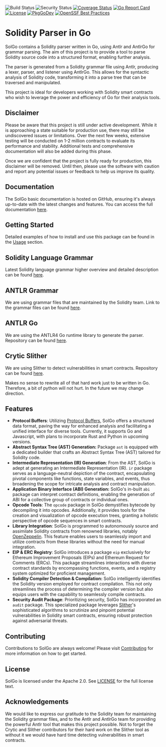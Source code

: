 ![Build Status](https://github.com/txpull/solgo/actions/workflows/test.yml/badge.svg)
![Security Status](https://github.com/txpull/solgo/actions/workflows/gosec.yml/badge.svg)
[![Coverage Status](https://coveralls.io/repos/github/txpull/solgo/badge.svg?branch=main)](https://coveralls.io/github/txpull/solgo?branch=main)
[![Go Report Card](https://goreportcard.com/badge/github.com/txpull/solgo)](https://goreportcard.com/report/github.com/txpull/solgo)
[![License](https://img.shields.io/badge/License-Apache_2.0-blue.svg)](https://opensource.org/licenses/Apache-2.0)
[![PkgGoDev](https://pkg.go.dev/badge/github.com/txpull/solgo)](https://pkg.go.dev/github.com/txpull/solgo)
[![OpenSSF Best Practices](https://bestpractices.coreinfrastructure.org/projects/7719/badge)](https://bestpractices.coreinfrastructure.org/projects/7719)

# Solidity Parser in Go

SolGo contains a Solidity parser written in Go, using Antlr and AntlrGo for grammar parsing. The aim of this project is to provide a tool to parse Solidity source code into a structured format, enabling further analysis.

The parser is generated from a Solidity grammar file using Antlr, producing a lexer, parser, and listener using AntlrGo. This allows for the syntactic analysis of Solidity code, transforming it into a parse tree that can be traversed and manipulated.

This project is ideal for developers working with Solidity smart contracts who wish to leverage the power and efficiency of Go for their analysis tools.

## Disclaimer

Please be aware that this project is still under active development. While it is approaching a state suitable for production use, there may still be undiscovered issues or limitations. Over the next few weeks, extensive testing will be conducted on 1-2 million contracts to evaluate its performance and stability. Additional tests and comprehensive documentation will also be added during this phase.

Once we are confident that the project is fully ready for production, this disclaimer will be removed. Until then, please use the software with caution and report any potential issues or feedback to help us improve its quality.

## Documentation

The SolGo basic documentation is hosted on GitHub, ensuring it's always up-to-date with the latest changes and features. You can access the full documentation [here](https://github.com/txpull/solgo/wiki).

## Getting Started

Detailed examples of how to install and use this package can be found in the [Usage](https://github.com/txpull/solgo/wiki/Getting-Started) section.

## Solidity Language Grammar

Latest Solidity language grammar higher overview and detailed description can be found [here](https://docs.soliditylang.org/en/v0.8.19/grammar.html).

## ANTLR Grammar

We are using grammar files that are maintained by the Solidity team.
Link to the grammar files can be found [here](https://github.com/ethereum/solidity/tree/develop/docs/grammar).

## ANTLR Go

We are using the ANTLR4 Go runtime library to generate the parser. Repository can be found [here](https://github.com/antlr4-go/antlr).

## Crytic Slither

We are using Slither to detect vulnerabilities in smart contracts. Repository can be found [here](https://github.com/crytic/slither).

Makes no sense to rewrite all of that hard work just to be written in Go. Therefore, a bit of python will not hurt. In the future we may change direction.


## Features

- **Protocol Buffers**: Utilizing [Protocol Buffers](https://github.com/txpull/protos), SolGo offers a structured data format, paving the way for enhanced analysis and facilitating a unified interface for diverse tools. Currently, it supports Go and Javascript, with plans to incorporate Rust and Python in upcoming versions.
- **Abstract Syntax Tree (AST) Generation:** Package `ast` is equipped with a dedicated builder that crafts an Abstract Syntax Tree (AST) tailored for Solidity code.
- **Intermediate Representation (IR) Generation**: From the AST, SolGo is adept at generating an Intermediate Representation (IR). `ir` package serves as a language-neutral depiction of the contract, encapsulating pivotal components like functions, state variables, and events, thus broadening the scope for intricate analysis and contract manipulation.
- **Application Binary Interface (ABI) Generation:** SolGo's in-built `abi` package can interpret contract definitions, enabling the generation of ABI for a collective group of contracts or individual ones.
- **Opcode Tools**: The `opcode` package in SolGo demystifies bytecode by decompiling it into opcodes. Additionally, it provides tools for the creation and visualization of opcode execution trees, granting a holistic perspective of opcode sequences in smart contracts.
- **Library Integration**: SolGo is programmed to autonomously source and assimilate Solidity contracts from renowned libraries, notably [OpenZeppelin](https://github.com/OpenZeppelin/openzeppelin-contracts). This feature enables users to seamlessly import and utilize contracts from these libraries without the need for manual integration.
- **EIP & ERC Registry**: SolGo introduces a package `eip` exclusively for Ethereum Improvement Proposals (EIPs) and Ethereum Request for Comments (ERCs). This package streamlines interactions with diverse contract standards by encompassing functions, events, and a registry system optimized for proficient management.
- **Solidity Compiler Detection & Compilation:** SolGo intelligently identifies the Solidity version employed for contract compilation. This not only streamlines the process of determining the compiler version but also equips users with the capability to seamlessly compile contracts.
- **Security Audit Package**: Prioritizing security, SolGo has incorporated an `audit` package. This specialized package leverages [Slither](https://github.com/crytic/slither)'s sophisticated algorithms to scrutinize and pinpoint potential vulnerabilities in Solidity smart contracts, ensuring robust protection against adversarial threats.

## Contributing

Contributions to SolGo are always welcome! Please visit [Contributing](https://github.com/txpull/solgo/wiki/Contributing) for more information on how to get started.


## License

SolGo is licensed under the Apache 2.0. See [LICENSE](LICENSE) for the full license text.


## Acknowledgements

We would like to express our gratitude to the Solidity team for maintaining the Solidity grammar files, and to the Antlr and AntlrGo team for providing the powerful Antlr tool that makes this project possible. Not to forget the Crytic and Slither contributors for their hard work on the Slither tool as without it we would have hard time detecting vulnerabilities in smart contracts.